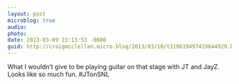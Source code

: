 ```yaml
---
layout: post
microblog: true
audio: 
photo: 
date: 2013-03-09 23:13:53 -0600
guid: http://craigmcclellan.micro.blog/2013/03/10/t310619497419644929.html
---
```

What I wouldn’t give to be playing guitar on that stage with JT and JayZ. Looks like so much fun. #JTonSNL
